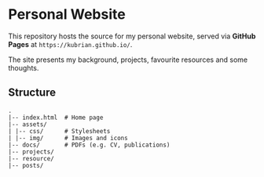 # Personal Website

This repository hosts the source for my personal website, served via **GitHub Pages** at `https://kubrian.github.io/`.

The site presents my background, projects, favourite resources and some thoughts.

## Structure
    .
    |-- index.html  # Home page
    |-- assets/
    | |-- css/      # Stylesheets
    | |-- img/      # Images and icons
    |-- docs/       # PDFs (e.g. CV, publications)
    |-- projects/
    |-- resource/
    |-- posts/
